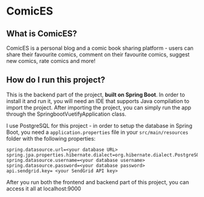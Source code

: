 # ComicES

## What is ComicES?
ComicES is a personal blog and a comic book sharing platform - users can share their favourite comics, comment on their favourite comics, suggest new comics, rate comics and more!

## How do I run this project?
This is the backend part of the project, **built on Spring Boot**. In order to install it and run it, you will need an IDE that supports Java compilation to import the project.
After importing the project, you can simply run the app through the SpringbootVuetifyApplication class.

I use PostgreSQL for this project - in order to setup the database in Spring Boot, you need a `application.properties` file in your `src/main/resources` folder with the following properties:
```
spring.datasource.url=<your database URL>
spring.jpa.properties.hibernate.dialect=org.hibernate.dialect.PostgreSQLDialect
spring.datasource.username=<your database username>
spring.datasource.password=<your database password>
api.sendgrid.key= <your SendGrid API key>
```

After you run both the frontend and backend part of this project, you can access it all at localhost:9000
